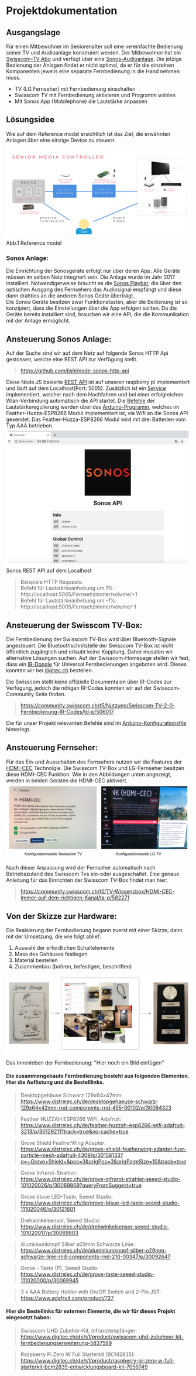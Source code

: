 # Projektdokumentation

## Ausgangslage
Für einen Mitbewohner im Seniorenalter soll eine vereinfachte Bedienung seiner TV und Audioanlage konstruiert werden. Der Mitbewohner hat ein [Swisscom-TV Abo](https://www.swisscom.ch/de/privatkunden/abos-tarife/inone-home/digital-tv.html) und verfügt über eine [Sonos-Audioanlage](https://www.sonos.com/en-us/home). 
Die jetzige Bedienung der Anlagen findet er nicht optimal, da er für die einzelnen Komponenten jeweils eine separate Fernbedienung in die Hand nehmen muss.
-	TV (LG Fernseher) mit Fernbedienung einschalten
-	Swisscom TV mit Fernbedienung aktivieren und Programm wählen
-	Mit Sonos App (Mobilephone) die Lautstärke anpassen

## Lösungsidee 

Wie auf dem Reference model ersichtlich ist das Ziel, die erwähnten Anlagen über eine einzige Device zu steuern. 

![reference model](referencemodel.png)
Abb.1 Reference model

### Sonos Anlage:

Die Einrichtung der Sonosgeräte erfolgt nur über deren App. Alle Geräte müssen im selben Netz integriert sein. Die Anlage wurde im Jahr 2017 installiert. Notwendigerweise braucht es die [Sonos Playbar](https://www.sonos.com/de-de/shop/playbar.html), die über den optischen Ausgang des Fernsehers das Audiosignal empfängt und diese dann drahtlos an die anderen Sonos Geäte überträgt. <br>
Die Sonos Geräte besitzen zwar Funktionstasten, aber die Bedienung ist so konzipiert, dass die Einstellungen über die App erfolgen sollten. Da die Geräte bereits installiert sind, brauchen wir eine API, die die Kommunikation mit der Anlage ermöglicht.

## Ansteuerung Sonos Anlage:

Auf der Suche sind wir auf dem Netz auf folgende Sonos HTTP Api gestossen, welche eine REST API zur Verfügung stellt.   
>https://github.com/jishi/node-sonos-http-api

Diese Node.JS basierte [REST API](/03-Raspberrypi/sonosapi) ist auf unseren raspberry pi implementiert und läuft auf dem Localhost(Port: 5005). Zusätzlich ist ein [Service](/03-Raspberrypi/sonosapi-autostart.service) implementiert, welcher nach dem Hochfahren und bei einer erfolgreichen Wlan-Verbindung automatisch die API startet. Die [Befehle](/02-Arduino/ESP8266_remote_Client/config.h) der Lautstärkeregulierung werden über das [Arduino-Programm](/02-Arduino/ESP8266_remote_Client/ESP8266_remote_Client.ino), welches im Feather-Huzza-ESP8266 Modul implementiert ist, via Wifi an die Sonos API gesendet. Das Feather-Huzza-ESP8266 Modul wird mit drei Batterien vom Typ AAA betrieben. <br>
![](/04-Bilder/Sonos_API.png)<br>
Sonos REST API auf dem Localhost
>Beispiele HTTP Requests:<br>
>Befehl für Lautstärkeanhebung um 1% :
> http://localhost:5005/Fernsehzimmer/volume/+1 <br>
> Befehl für Lautstärkeanhebung um -1%:
> http://localhost:5005/Fernsehzimmer/volume/-1 




## Ansteuerung der Swisscom TV-Box:

Die Fernbedienung der Swisscom TV-Box wird über Bluetooth-Signale angesteuert. Die Bluetoothschnitstelle der Swisscom TV-Box ist nicht öffentlich zugänglich und erlaubt keine Kopplung. Daher mussten wir alternative Lösungen suchen. Auf der Swisscom-Homepage stellen wir fest, dass ein [IR-Dongle](https://www.swisscom.ch/de/privatkunden/produkte/smartphones/details.html/uhd-accessories-kit-10240233?payOption=ONE_TIME&useCase=HARDWAREONLY#tab%5Bselected%5D=0) für Universal Fernbedienungen angeboten wird. Dieses konnten wir bei [digitec.ch](https://www.digitec.ch/de/s1/product/swisscom-uhd-zubehoer-kit-fernbedienungserweiterung-5837599) bestellen. 

Die Swisscom stellt keine offizielle Dokumentaion über IR-Codes zur Verfügung, jedoch die nötigen IR-Codes konnten wir auf der Swisscom-Community Seite finden. 

>https://community.swisscom.ch/t5/Nutzung/Swisscom-TV-2-0-Fernbedienung-IR-Codes/td-p/506017

Die für unser Projekt relevanten Befehle sind im [Arduino-Konfigurationsfile](/02-Arduino/ESP8266_remote_Client/config.h) hinterlegt.

## Ansteuerung Fernseher:

Für das Ein-und Ausschalten des Fernsehers nutzen wir die Features der [HDMI-CEC](https://www.lifewire.com/hdmi-cec-4158343) Technolgie. Die Swisscom TV-Box und LG-Fernseher besitzen diese HDMI-CEC Funktion. Wie in den Abbildungen unten angezeigt, werden in beiden Geräten die HDMI-CEC aktiviert.
![](/04-Bilder/HDMI-CEC_LG-TV.png)

Nach dieser Anpassung wird der Fernseher automatisch nach Betriebszutand des Swisscom Tvs ein-oder ausgeschaltet. Eine genaue Anleitung für das Einrichten der Swisscom TV-Box findet man hier:
>https://community.swisscom.ch/t5/TV-Wissensbox/HDMI-CEC-Immer-auf-dem-richtigen-Kanal/ta-p/582271

## Von der Skizze zur Hardware:
Die Realsierung der Fernbedienung begann zuerst mit einer Skizze, dann mit der Umsetzung, die wie folgt ablief:
1. Auswahl der erfordlichen Schaltelemente
2. Mass des Gehäuses festlegen
3. Material bestellen
4. Zusammenbau (bohren, befestigen, beschriften)

![](/04-Bilder/Workprogress.jpg)

Das Innenleben der Fernbedienung: "Hier noch ein Bild einfügen"


#### Die zusammengebaute Fernbedienung besteht aus folgenden Elementen. Hier die Auflistung und die Bestelllinks.

>Desktopgehäuse Schwarz 129x64x42mm:<br>
https://www.distrelec.ch/de/desktopgehaeuse-schwarz-129x64x42mm-rnd-components-rnd-455-00102/p/30064323

>Feather HUZZAH ESP8266 WiFi, Adafruit:<br>
https://www.distrelec.ch/de/feather-huzzah-esp8266-wifi-adafruit-3213/p/30129211?track=true&no-cache=true

>Grove Shield FeatherWing Adapter:<br>
https://www.distrelec.ch/de/grove-shield-featherwing-adapter-fuer-particle-mesh-adafruit-4309/p/30158133?q=+Grove+Shield+&pos=3&origPos=3&origPageSize=10&track=true

>Grove Infrarot-Strahler:<br>
https://www.distrelec.ch/de/grove-infrarot-strahler-seeed-studio-101020026/p/30069809?queryFromSuggest=true

>Grove blaue LED-Taste, Seeed Studio:<br>
https://www.distrelec.ch/de/grove-blaue-led-taste-seeed-studio-111020046/p/30121601

>Drehwinkelsensor, Seeed Studio:<br>
https://www.distrelec.ch/de/drehwinkelsensor-seeed-studio-101020017/p/30069803

>Aluminiumknopf Silber ø29mm Schwarze Linie:<br>
https://www.distrelec.ch/de/aluminiumknopf-silber-o29mm-schwarze-linie-rnd-components-rnd-210-00347/p/30092647

>Grove - Taste (P), Seeed Studio:<br>
https://www.distrelec.ch/de/grove-taste-seeed-studio-111020000/p/30069945

>3 x AAA Battery Holder with On/Off Switch and 2-Pin JST:<br>
https://www.adafruit.com/product/727

#### Hier die Bestellinks für externen Elemente, die wir für dieses Projekt eingesetzt haben:

>Swisscom UHD Zubehör-Kit, Infrarotempfänger:<br>
https://www.digitec.ch/de/s1/product/swisscom-uhd-zubehoer-kit-fernbedienungserweiterung-5837599

>Raspberry Pi Zero W Full Starterkit (BCM2835):<br>
https://www.digitec.ch/de/s1/product/raspberry-pi-zero-w-full-starterkit-bcm2835-entwicklungsboard-kit-7056749